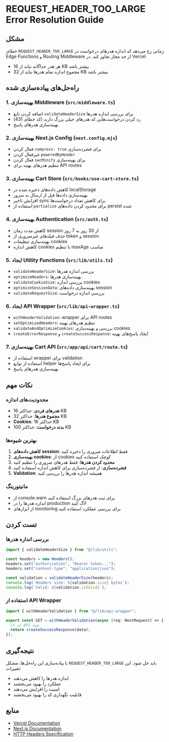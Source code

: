 # REQUEST_HEADER_TOO_LARGE Error Resolution Guide

## مشکل

خطای `REQUEST_HEADER_TOO_LARGE` زمانی رخ می‌دهد که اندازه هدرهای درخواست در Edge Functions و Routing Middleware از حد مجاز تجاوز کند. در Vercel:

- هر هدر جداگانه نباید از 16 KB بیشتر باشد
- مجموع اندازه تمام هدرها نباید از 32 KB بیشتر باشد

## راه‌حل‌های پیاده‌سازی شده

### 1. بهینه‌سازی Middleware (`src/middleware.ts`)

- اضافه کردن تابع `validateHeaderSize` برای بررسی اندازه هدرها
- رد کردن درخواست‌هایی که هدرهای خیلی بزرگ دارند (کد خطای 431)
- بهینه‌سازی هدرهای پاسخ

### 2. بهینه‌سازی Next.js Config (`next.config.mjs`)

- فعال کردن `compress: true` برای فشرده‌سازی
- غیرفعال کردن `poweredByHeader`
- فعال کردن `swcMinify` برای بهینه‌سازی
- تنظیم هدرهای بهینه برای API routes

### 3. بهینه‌سازی Cart Store (`src/hooks/use-cart-store.ts`)

- کاهش داده‌های ذخیره شده در localStorage
- بهینه‌سازی داده‌ها قبل از ارسال به سرور
- افزایش تاخیر sync برای کاهش تعداد درخواست‌ها
- استفاده از `partialize` برای محدود کردن داده‌های persist شده

### 4. بهینه‌سازی Authentication (`src/auth.ts`)

- کاهش مدت زمان session از 30 روز به 7 روز
- حذف فیلدهای غیرضروری از token و session
- بهینه‌سازی تنظیمات cookies
- کاهش اندازه cookies با تنظیم maxAge مناسب

### 5. ایجاد Utility Functions (`src/lib/utils.ts`)

- `validateHeaderSize`: بررسی اندازه هدرها
- `optimizeHeaders`: بهینه‌سازی هدرها
- `validateCookieSize`: بررسی اندازه cookies
- `optimizeSessionData`: بهینه‌سازی داده‌های session
- `validateRequestSize`: بررسی اندازه درخواست

### 6. ایجاد API Wrapper (`src/lib/api-wrapper.ts`)

- `withHeaderValidation`: wrapper برای API routes
- `setOptimizedHeaders`: تنظیم هدرهای بهینه
- `validateAndOptimizeCookies`: بررسی و بهینه‌سازی cookies
- `createErrorResponse` و `createSuccessResponse`: ایجاد پاسخ‌های بهینه

### 7. بهینه‌سازی Cart API (`src/app/api/cart/route.ts`)

- استفاده از wrapper برای validation
- استفاده از توابع helper برای ایجاد پاسخ‌ها
- بهینه‌سازی هدرهای پاسخ

## نکات مهم

### محدودیت‌های اندازه

- **هدرهای فردی**: حداکثر 16 KB
- **مجموع هدرها**: حداکثر 32 KB
- **Cookies**: حداکثر 16 KB
- **بدنه درخواست**: حداکثر 100 KB

### بهترین شیوه‌ها

1. **کاهش داده‌های session**: فقط اطلاعات ضروری را ذخیره کنید
2. **بهینه‌سازی cookies**: از cookies کوچک استفاده کنید
3. **محدود کردن هدرها**: فقط هدرهای ضروری را تنظیم کنید
4. **فشرده‌سازی**: از فشرده‌سازی برای کاهش اندازه استفاده کنید
5. **Validation**: همیشه اندازه هدرها را بررسی کنید

### مانیتورینگ

- از console.warn برای ثبت هدرهای بزرگ استفاده کنید
- اندازه هدرها را در production لاگ کنید
- از ابزارهای monitoring برای بررسی عملکرد استفاده کنید

## تست کردن

### بررسی اندازه هدرها

```typescript
import { validateHeaderSize } from "@/lib/utils";

const headers = new Headers();
headers.set("authorization", "Bearer token...");
headers.set("content-type", "application/json");

const validation = validateHeaderSize(headers);
console.log(`Headers size: ${validation.size} bytes`);
console.log(`Valid: ${validation.isValid}`);
```

### استفاده از API Wrapper

```typescript
import { withHeaderValidation } from "@/lib/api-wrapper";

export const GET = withHeaderValidation(async (req: NextRequest) => {
  // کد API شما
  return createSuccessResponse(data);
});
```

## نتیجه‌گیری

با پیاده‌سازی این راه‌حل‌ها، مشکل `REQUEST_HEADER_TOO_LARGE` باید حل شود. این تغییرات:

- اندازه هدرها را کاهش می‌دهند
- عملکرد را بهبود می‌بخشند
- امنیت را افزایش می‌دهند
- قابلیت نگهداری کد را بهبود می‌بخشند

## منابع

- [Vercel Documentation](https://vercel.com/docs)
- [Next.js Documentation](https://nextjs.org/docs)
- [HTTP Headers Specification](https://tools.ietf.org/html/rfc7230)
